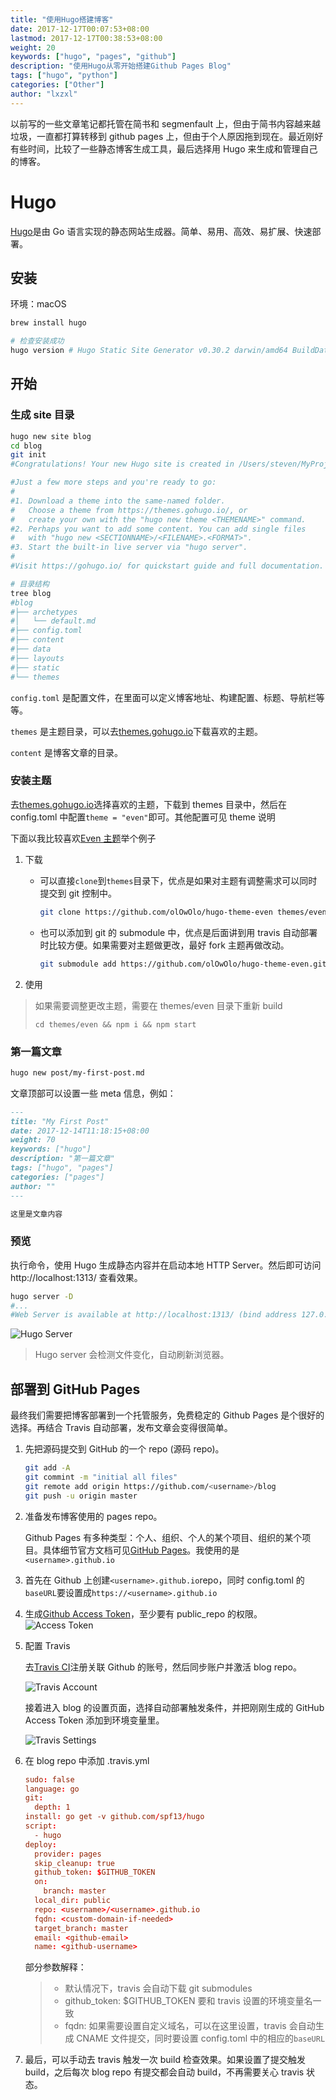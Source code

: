 ```yaml
---
title: "使用Hugo搭建博客"
date: 2017-12-17T00:07:53+08:00
lastmod: 2017-12-17T00:38:53+08:00
weight: 20
keywords: ["hugo", "pages", "github"]
description: "使用Hugo从零开始搭建Github Pages Blog"
tags: ["hugo", "python"]
categories: ["Other"]
author: "lxzxl"
---
```


以前写的一些文章笔记都托管在简书和 segmenfault 上，但由于简书内容越来越垃圾，一直都打算转移到 github pages 上，但由于个人原因拖到现在。最近刚好有些时间，比较了一些静态博客生成工具，最后选择用 Hugo 来生成和管理自己的博客。

# Hugo

[Hugo](https://gohugo.io/)是由 Go 语言实现的静态网站生成器。简单、易用、高效、易扩展、快速部署。

## 安装

环境：macOS

```bash
brew install hugo

# 检查安装成功
hugo version # Hugo Static Site Generator v0.30.2 darwin/amd64 BuildDate: 2017-12-13T17:35:33+08:00
```

## 开始

### 生成 site 目录

```bash
hugo new site blog
cd blog
git init
#Congratulations! Your new Hugo site is created in /Users/steven/MyProjects/Demo/blog.

#Just a few more steps and you're ready to go:
#
#1. Download a theme into the same-named folder.
#   Choose a theme from https://themes.gohugo.io/, or
#   create your own with the "hugo new theme <THEMENAME>" command.
#2. Perhaps you want to add some content. You can add single files
#   with "hugo new <SECTIONNAME>/<FILENAME>.<FORMAT>".
#3. Start the built-in live server via "hugo server".
#
#Visit https://gohugo.io/ for quickstart guide and full documentation.

# 目录结构
tree blog
#blog
#├── archetypes
#│   └── default.md
#├── config.toml
#├── content
#├── data
#├── layouts
#├── static
#└── themes
```

`config.toml` 是配置文件，在里面可以定义博客地址、构建配置、标题、导航栏等等。

`themes` 是主题目录，可以去[themes.gohugo.io](http://themes.gohugo.io/)下载喜欢的主题。

`content` 是博客文章的目录。

### 安装主题

去[themes.gohugo.io](http://themes.gohugo.io/)选择喜欢的主题，下载到 themes 目录中，然后在 config.toml 中配置`theme = "even"`即可。其他配置可见 theme 说明

下面以我比较喜欢[Even 主题](https://themes.gohugo.io/hugo-theme-even/)举个例子

1. 下载

   * 可以直接`clone`到`themes`目录下，优点是如果对主题有调整需求可以同时提交到 git 控制中。

     ```bash
     git clone https://github.com/olOwOlo/hugo-theme-even themes/even
     ```

   * 也可以添加到 git 的 submodule 中，优点是后面讲到用 travis 自动部署时比较方便。如果需要对主题做更改，最好 fork 主题再做改动。

     ```bash
     git submodule add https://github.com/olOwOlo/hugo-theme-even.git themes/even
     ```

2. 使用

> 如果需要调整更改主题，需要在 themes/even 目录下重新 build
>
> `cd themes/even && npm i && npm start`

### 第一篇文章

```bash
hugo new post/my-first-post.md
```

文章顶部可以设置一些 meta 信息，例如：

```markdown
---
title: "My First Post"
date: 2017-12-14T11:18:15+08:00
weight: 70
keywords: ["hugo"]
description: "第一篇文章"
tags: ["hugo", "pages"]
categories: ["pages"]
author: ""
---

这里是文章内容
```

### 预览

执行命令，使用 Hugo 生成静态内容并在启动本地 HTTP Server。然后即可访问http://localhost:1313/ 查看效果。

```bash
hugo server -D
#...
#Web Server is available at http://localhost:1313/ (bind address 127.0.0.1)
```

![Hugo Server](../../../static/images/start-hugo/server.png)

> Hugo server 会检测文件变化，自动刷新浏览器。

## 部署到 GitHub Pages

最终我们需要把博客部署到一个托管服务，免费稳定的 Github Pages 是个很好的选择。再结合 Travis 自动部署，发布文章会变得很简单。

1. 先把源码提交到 GitHub 的一个 repo (源码 repo)。

   ```bash
   git add -A
   git commint -m "initial all files"
   git remote add origin https://github.com/<username>/blog
   git push -u origin master
   ```

2. 准备发布博客使用的 pages repo。

   Github Pages 有多种类型：个人、组织、个人的某个项目、组织的某个项目。具体细节官方文档可见[GitHub Pages](https://help.github.com/articles/user-organization-and-project-pages/)。我使用的是`<username>.github.io`

3. 首先在 Github 上创建`<username>.github.io`repo，同时 config.toml 的`baseURL`要设置成`https://<username>.github.io`

4. 生成[Github Access Token](https://github.com/settings/tokens/new)，至少要有 public_repo 的权限。![Access Token](../../../static/images/start-hugo/access-token.png)

5. 配置 Travis

   去[Travis CI](https://travis-ci.org/)注册关联 Github 的账号，然后同步账户并激活 blog repo。

   ![Travis Account](../../../static/images/start-hugo/travis-account.png)

   接着进入 blog 的设置页面，选择自动部署触发条件，并把刚刚生成的 GitHub Access Token 添加到环境变量里。

   ![Travis Settings](../../../static/images/start-hugo/travis-settings.png)

6. 在 blog repo 中添加 .travis.yml

   ```toml
   sudo: false
   language: go
   git:
     depth: 1
   install: go get -v github.com/spf13/hugo
   script:
     - hugo
   deploy:
     provider: pages
     skip_cleanup: true
     github_token: $GITHUB_TOKEN
     on:
       branch: master
     local_dir: public
     repo: <username>/<username>.github.io
     fqdn: <custom-domain-if-needed>
     target_branch: master
     email: <github-email>
     name: <github-username>
   ```

   部分参数解释：

   > * 默认情况下，travis 会自动下载 git submodules
   > * github_token: $GITHUB_TOKEN 要和 travis 设置的环境变量名一致
   > * fqdn: 如果需要设置自定义域名，可以在这里设置，travis 会自动生成 CNAME 文件提交，同时要设置 config.toml 中的相应的`baseURL`

7. 最后，可以手动去 travis 触发一次 build 检查效果。如果设置了提交触发 build，之后每次 blog repo 有提交都会自动 build，不再需要关心 travis 状态。
